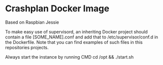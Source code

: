 Crashplan Docker Image
===========

Based on Raspbian Jessie

To make easy use of supervisord, an inheriting Docker project should contain a file [SOME_NAME].conf and add that to /etc/supervisor/conf.d in the Dockerfile. Note that you can find examples of such files in this repositories projects.

Always start the instance by running CMD cd /opt && ./start.sh



